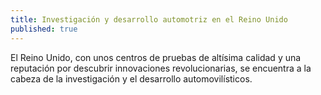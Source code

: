 ```yaml
---
title: Investigación y desarrollo automotriz en el Reino Unido
published: true
---
```

El Reino Unido, con unos centros de pruebas de altísima calidad y una reputación por descubrir innovaciones revolucionarias, se encuentra a la cabeza de la investigación y el desarrollo automovilísticos.
